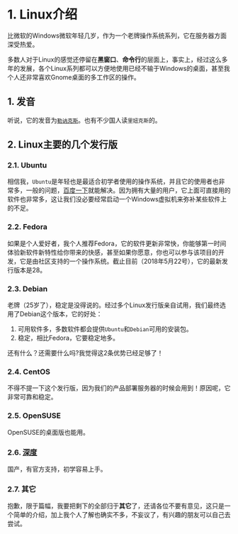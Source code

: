 
# 1. Linux介绍

比微软的Windows微软年轻几岁，作为一个老牌操作系统系列，它在服务器方面深受热爱。

多数人对于Linux的感觉还停留在**黑窗口**、**命令行**的层面上，事实上，经过这么多年的发展，各个Linux系列都可以方便地使用已经不输于Windows的桌面，甚至我个人还非常喜欢Gnome桌面的多工作区的操作。

## 1. 发音

听说，它的发音为[`勒讷克斯`](http://fanyi.baidu.com/?aldtype=85#en/zh/Linux)。也有不少国人读`里妞克斯`的。

## 2. Linux主要的几个发行版

### 2.1. Ubuntu

相信我，`Ubuntu`是年轻也是最适合初学者使用的操作系统，并且它的使用者也非常多，一般的问题，[百度一下](https://baidu.com)就能解决。因为拥有大量的用户，它上面可直接用的软件也非常多，这让我们没必要经常启动一个Windows虚拟机来弥补某些软件上的不足。

### 2.2. Fedora

如果是个人爱好者，我个人推荐Fedora，它的软件更新非常快，你能够第一时间体验新软件新特性给你带来的快感，甚至如果你愿意，你也可以参与该项目的开发，它是由社区支持的一个操作系统。截止目前（2018年5月22号），它的最新发行版本是28。

### 2.3. Debian

老牌（25岁了），稳定是没得说的。经过多个Linux发行版亲自试用，我们最终选用了Debian这个版本，它的好处：

1. 可用软件多，多数软件都会提供`Ubuntu`和`Debian`可用的安装包。
1. 稳定，相比Fedora，它要稳定地多。

还有什么？还需要什么吗?我觉得这2条优势已经足够了！

### 2.4. CentOS

不得不提一下这个发行版，因为我们的产品部署服务器的时候会用到！原因呢，它非常可靠和稳定。

### 2.5. OpenSUSE

OpenSUSE的桌面版也能用。

### 2.6. [深度](https://www.deepin.org/)

国产，有官方支持，初学容易上手。

### 2.7. 其它

抱歉，限于篇幅，我要把剩下的全部归于**其它**了，还请各位不要有意见，这只是一个简单的介绍，加上我个人了解也确实不多，不妄议了，有兴趣的朋友可以自己去尝试。
